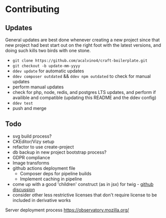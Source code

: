 # Contributing

## Updates

General updates are best done whenever creating a new project since that new project had best start out on the right foot with the latest versions, and doing such kills two birds with one stone.

- `git clone https://github.com/acalvino4/craft-boilerplate.git`
- `git checkout -b update-mm-yyyy`
- `ddev update` for automatic updates
- `ddev composer outdated` && `ddev npm outdated` to check for manual updates
- perform manual updates
- check for php, node, redis, and postgres LTS updates, and perform if availible and compatible (updating this README and the ddev config)
- `ddev test`
- push and merge

## Todo

- svg build process?
- CKEditor/Vizy setup
- refactor to use create-project
- db backup in new project bootstrap process?
- GDPR compliance
- Image transforms
- github actions deployment file
  - Composer deps for pipeline builds
  - Implement caching in pipeline
- come up with a good 'children' construct (as in jsx) for twig - [github discussion](https://github.com/craftcms/cms/discussions/12671)
- consider other less restrictive licenses that don't require license to be included in derivative works

Server deployment process
https://observatory.mozilla.org/
